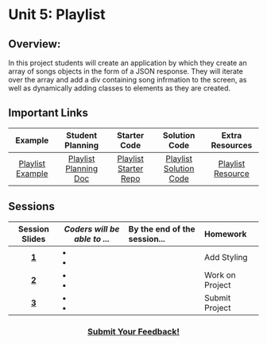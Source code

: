 # Unit 5: Playlist

## Overview: 
In this project students will create an application by which they create an array of songs objects in the form of a JSON response. They will iterate over the array and add a div containing song infrmation to the screen, as well as dynamically adding classes to elements as they are created.

## Important Links

| Example | Student Planning |  Starter Code | Solution Code  |  Extra Resources |
|:-------:|:-------:|:-------:|:-------:|:-------:|
| [Playlist Example](https://ScriptEdcurriculum.github.io//advanced_playlist_solution)| [Playlist Planning Doc](https://docs.google.com/document/d/1JBjicVmEc6TKg-6Mz4ET407vgrdO0nd6vUjBUftkJ4M) | [Playlist Starter Repo](https://github.com/ScriptEdcurriculum/advanced_playlist_startercode) | [Playlist Solution Code](https://github.com/ScriptEdcurriculum/advanced_playlist_solution) | [Playlist Resource]() |

## Sessions 
|Session Slides|*Coders will be able to ...*|By the end of the session...|Homework|
|:-------:|-------|:-------|:-------|
|[**1**](https://docs.google.com/presentation/d/1r-jrg8aBtzApm5YOBokQ22VIBVAsLoqmr6PVx118h50/edit?ts=5963fa30#slide=id.g1e220fa94a_0_26)| <li></li>  <li></li> | |Add Styling|
|[**2**](https://docs.google.com/presentation/d/1r-jrg8aBtzApm5YOBokQ22VIBVAsLoqmr6PVx118h50/edit?ts=5963fa30#slide=id.g1f587f6424_5_5)| <li></li>  <li></li> | |Work on Project|
|[**3**](https://docs.google.com/presentation/d/1r-jrg8aBtzApm5YOBokQ22VIBVAsLoqmr6PVx118h50/edit?ts=5963fa30#slide=id.g1e220fa94a_0_4)| <li></li>  <li></li> | |Submit Project|

<h3 align="center"><a href="https://docs.google.com/forms/d/e/1FAIpQLSdmoYjRk6tqJHI5Y1ELjOZ7tiYj58dmoIBEeUaXK5ciIdljIg/viewform">Submit Your Feedback!</a></h3>
